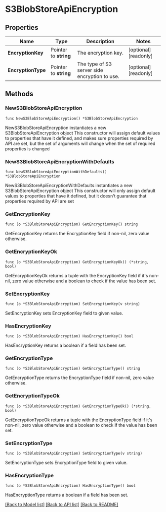 # S3BlobStoreApiEncryption

## Properties

Name | Type | Description | Notes
------------ | ------------- | ------------- | -------------
**EncryptionKey** | Pointer to **string** | The encryption key. | [optional] [readonly] 
**EncryptionType** | Pointer to **string** | The type of S3 server side encryption to use. | [optional] [readonly] 

## Methods

### NewS3BlobStoreApiEncryption

`func NewS3BlobStoreApiEncryption() *S3BlobStoreApiEncryption`

NewS3BlobStoreApiEncryption instantiates a new S3BlobStoreApiEncryption object
This constructor will assign default values to properties that have it defined,
and makes sure properties required by API are set, but the set of arguments
will change when the set of required properties is changed

### NewS3BlobStoreApiEncryptionWithDefaults

`func NewS3BlobStoreApiEncryptionWithDefaults() *S3BlobStoreApiEncryption`

NewS3BlobStoreApiEncryptionWithDefaults instantiates a new S3BlobStoreApiEncryption object
This constructor will only assign default values to properties that have it defined,
but it doesn't guarantee that properties required by API are set

### GetEncryptionKey

`func (o *S3BlobStoreApiEncryption) GetEncryptionKey() string`

GetEncryptionKey returns the EncryptionKey field if non-nil, zero value otherwise.

### GetEncryptionKeyOk

`func (o *S3BlobStoreApiEncryption) GetEncryptionKeyOk() (*string, bool)`

GetEncryptionKeyOk returns a tuple with the EncryptionKey field if it's non-nil, zero value otherwise
and a boolean to check if the value has been set.

### SetEncryptionKey

`func (o *S3BlobStoreApiEncryption) SetEncryptionKey(v string)`

SetEncryptionKey sets EncryptionKey field to given value.

### HasEncryptionKey

`func (o *S3BlobStoreApiEncryption) HasEncryptionKey() bool`

HasEncryptionKey returns a boolean if a field has been set.

### GetEncryptionType

`func (o *S3BlobStoreApiEncryption) GetEncryptionType() string`

GetEncryptionType returns the EncryptionType field if non-nil, zero value otherwise.

### GetEncryptionTypeOk

`func (o *S3BlobStoreApiEncryption) GetEncryptionTypeOk() (*string, bool)`

GetEncryptionTypeOk returns a tuple with the EncryptionType field if it's non-nil, zero value otherwise
and a boolean to check if the value has been set.

### SetEncryptionType

`func (o *S3BlobStoreApiEncryption) SetEncryptionType(v string)`

SetEncryptionType sets EncryptionType field to given value.

### HasEncryptionType

`func (o *S3BlobStoreApiEncryption) HasEncryptionType() bool`

HasEncryptionType returns a boolean if a field has been set.


[[Back to Model list]](../README.md#documentation-for-models) [[Back to API list]](../README.md#documentation-for-api-endpoints) [[Back to README]](../README.md)


